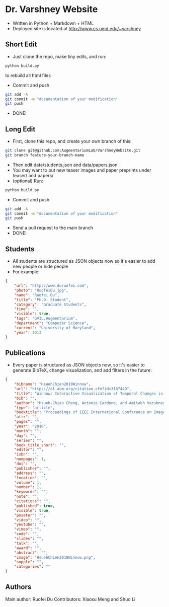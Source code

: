 # Dr. Varshney Website
* Written in Python + Markdown + HTML
* Deployed site is located at http://www.cs.umd.edu/~varshney

## Short Edit
* Just clone the repo, make tiny edits, and run:
```bash
python build.py
```
to rebuild all html files
* Commit and push
```bash
git add -A
git commit -m "documentation of your modification"
git push
```
* DONE!

## Long Edit
* First, clone this repo, and create your own branch of this:
```bash
git clone git@github.com:AugmentariumLab/VarshneyWebsite.git
git branch feature-your-branch-name
```
* Then edit data/students.json and data/papers.json
* You may want to put new teaser images and paper preprints under teaser/ and papers/
* (optional) Run:
```bash
python build.py
```
* Commit and push
```bash
git add -A
git commit -m "documentation of your modification"
git push
```
* Send a pull request to the main branch
* DONE!

## Students
* All students are structured as JSON objects now so it's easier to add new people or hide people
* For example:
```json
{
    "url": "http://www.duruofei.com",
    "photo": "RuofeiDu.jpg",
    "name": "Ruofei Du",
    "title": "Ph.D. Student",
    "category": "Graduate Students",
    "time": "",
    "visible": true,
    "tags": "GVIL,Augmentarium",
    "department": "Computer Science",
    "current": "University of Maryland",
    "year": 2013
}
```

## Publications
* Every paper is structured as JSON objects now, so it's easier to generate BibTeX, change visualization, and add filters in the future:
```json
{
    "bibname": "HsuehChien2018Winnow",
    "url": "https://dl.acm.org/citation.cfm?id=3107449",
    "title": "Winnow: Interactive Visualization of Temporal Changes in Multidimensional Clinical Data",
    "bib": "",
    "author": "Hsueh-Chien Cheng, Antonio Cardone, and Amitabh Varshney",
    "type": "article",
    "booktitle": "Proceedings of IEEE International Conference on Image Processing, 2017",
    "attr": "",
    "pages": "",
    "year": "2018",
    "month": "",
    "day": "",
    "series": "",
    "book_title_short": "",
    "editor": "",
    "isbn": "",
    "numpages": 1,
    "doi": "",
    "publisher": "",
    "address": "",
    "location": "",
    "volume": 1,
    "number": 1,
    "keywords": "",
    "note": "",
    "citations": "",
    "published": true,
    "visible": true,
    "poseter": "",
    "video": "",
    "youtube": "",
    "vimeo": "",
    "code": "",
    "slides": "",
    "talk": "",
    "award": "",
    "abstract": "",
    "image": "HsuehChien2018Winnow.png",
    "supple": "",
    "categories": ""
}
```

## Authors
Main author: Ruofei Du
Contributors: Xiaoxu Meng and Shuo Li
